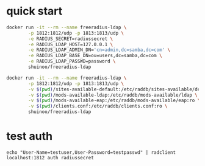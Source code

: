 
# quick start


```sh
docker run -it --rm --name freeradius-ldap \
        -p 1812:1812/udp -p 1813:1813/udp \
        -e RADIUS_SECRET=radiussecret \
        -e RADIUS_LDAP_HOST=127.0.0.1 \
        -e RADIUS_LDAP_ADMIN_DN='cn=admin,dc=samba,dc=com' \
        -e RADIUS_LDAP_BASE_DN=ou=users,dc=samba,dc=com \
        -e RADIUS_LDAP_PASSWD=password \
        shuinoo/freeradius-ldap
```

```sh
docker run -it --rm --name freeradius-ldap \
        -p 1812:1812/udp -p 1813:1813/udp \
        -v $(pwd)/sites-available-default:/etc/raddb/sites-available/default:ro \
        -v $(pwd)/mods-available-ldap:/etc/raddb/mods-available/ldap \
        -v $(pwd)/mods-available-eap:/etc/raddb/mods-available/eap:ro \
        -v $(pwd)/clients.conf:/etc/raddb/clients.conf:ro \
        shuinoo/freeradius-ldap

```


# test auth

    echo "User-Name=testuser,User-Password=testpasswd" | radclient localhost:1812 auth radiussecret
